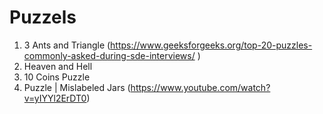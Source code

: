 # Puzzels

1. 3 Ants and Triangle (https://www.geeksforgeeks.org/top-20-puzzles-commonly-asked-during-sde-interviews/ )
2. Heaven and Hell
3. 10 Coins Puzzle
4. Puzzle | Mislabeled Jars (https://www.youtube.com/watch?v=yIYYl2ErDT0)
